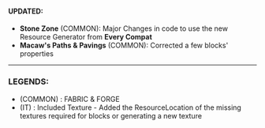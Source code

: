 #### UPDATED: 
- **Stone Zone** (COMMON): Major Changes in code to use the new Resource Generator from **Every Compat** 
- **Macaw's Paths & Pavings** (COMMON): Corrected a few blocks' properties


---

### **LEGENDS:**
- (COMMON) : FABRIC & FORGE
- (IT) : Included Texture - Added the ResourceLocation of the missing textures required for blocks or generating a new texture
